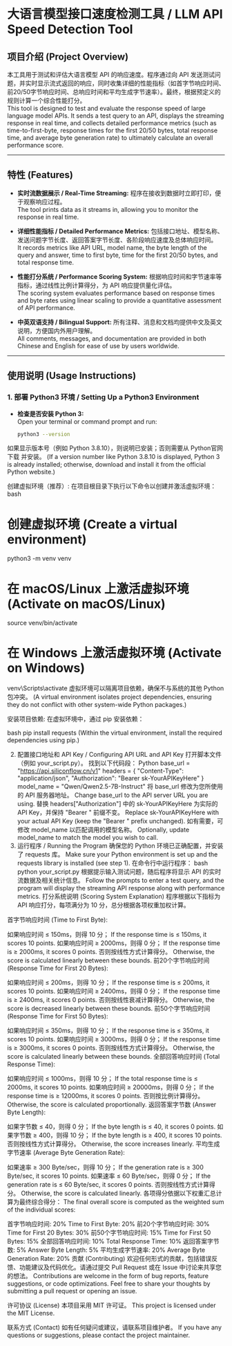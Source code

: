 # 大语言模型接口速度检测工具 / LLM API Speed Detection Tool

## 项目介绍 (Project Overview)
本工具用于测试和评估大语言模型 API 的响应速度。程序通过向 API 发送测试问题，并实时显示流式返回的响应，同时收集详细的性能指标（如首字节响应时间、前20/50字节响应时间、总响应时间和平均生成字节速率）。最终，根据预定义的规则计算一个综合性能打分。  
This tool is designed to test and evaluate the response speed of large language model APIs. It sends a test query to an API, displays the streaming response in real time, and collects detailed performance metrics (such as time-to-first-byte, response times for the first 20/50 bytes, total response time, and average byte generation rate) to ultimately calculate an overall performance score.

---

## 特性 (Features)
- **实时流数据展示 / Real-Time Streaming:** 程序在接收到数据时立即打印，便于观察响应过程。  
  The tool prints data as it streams in, allowing you to monitor the response in real time.
  
- **详细性能指标 / Detailed Performance Metrics:** 包括接口地址、模型名称、发送问题字节长度、返回答案字节长度、各阶段响应速度及总体响应时间。  
  It records metrics like API URL, model name, the byte length of the query and answer, time to first byte, time for the first 20/50 bytes, and total response time.
  
- **性能打分系统 / Performance Scoring System:** 根据响应时间和字节速率等指标，通过线性比例计算得分，为 API 响应提供量化评估。  
  The scoring system evaluates performance based on response times and byte rates using linear scaling to provide a quantitative assessment of API performance.
  
- **中英双语支持 / Bilingual Support:** 所有注释、消息和文档均提供中文及英文说明，方便国内外用户理解。  
  All comments, messages, and documentation are provided in both Chinese and English for ease of use by users worldwide.

---

## 使用说明 (Usage Instructions)

### 1. 部署 Python3 环境 / Setting Up a Python3 Environment
- **检查是否安装 Python 3:**  
  Open your terminal or command prompt and run:
  ```bash
  python3 --version
如果显示版本号（例如 Python 3.8.10），则说明已安装；否则需要从 Python官网下载 并安装。
(If a version number like Python 3.8.10 is displayed, Python 3 is already installed; otherwise, download and install it from the official Python website.)

创建虚拟环境（推荐）:
在项目根目录下执行以下命令以创建并激活虚拟环境：
bash
# 创建虚拟环境 (Create a virtual environment)
python3 -m venv venv
# 在 macOS/Linux 上激活虚拟环境 (Activate on macOS/Linux)
source venv/bin/activate
# 在 Windows 上激活虚拟环境 (Activate on Windows)
venv\Scripts\activate
虚拟环境可以隔离项目依赖，确保不与系统的其他 Python 包冲突。
(A virtual environment isolates project dependencies, ensuring they do not conflict with other system-wide Python packages.)

安装项目依赖:
在虚拟环境中，通过 pip 安装依赖：

bash
pip install requests
(Within the virtual environment, install the required dependencies using pip.)

2. 配置接口地址和 API Key / Configuring API URL and API Key
打开脚本文件（例如 your_script.py）。
找到以下代码段：
Python
base_url = "https://api.siliconflow.cn/v1"
headers = {
    "Content-Type": "application/json",
    "Authorization": "Bearer sk-YourAPIKeyHere"
}
model_name = "Qwen/Qwen2.5-7B-Instruct"
将 base_url 修改为您所使用的 API 服务器地址。
Change base_url to the API server URL you are using.
替换 headers["Authorization"] 中的 sk-YourAPIKeyHere 为实际的 API Key，并保持 "Bearer " 前缀不变。
Replace sk-YourAPIKeyHere with your actual API Key (keep the "Bearer " prefix unchanged).
如有需要，可修改 model_name 以匹配调用的模型名称。
Optionally, update model_name to match the model you wish to call.
3. 运行程序 / Running the Program
确保您的 Python 环境已正确配置，并安装了 requests 库。
Make sure your Python environment is set up and the requests library is installed (see step 1).
在命令行中运行程序：
bash
python your_script.py
根据提示输入测试问题，随后程序将显示 API 的实时流数据及相关统计信息。
Follow the prompts to enter a test query, and the program will display the streaming API response along with performance metrics.
打分系统说明 (Scoring System Explanation)
程序根据以下指标为 API 响应打分，每项满分为 10 分，总分根据各项权重加权计算。

首字节响应时间 (Time to First Byte):

如果响应时间 ≤ 150ms，则得 10 分；
If the response time is ≤ 150ms, it scores 10 points.
如果响应时间 ≥ 2000ms，则得 0 分；
If the response time is ≥ 2000ms, it scores 0 points.
否则按线性方式计算得分。
Otherwise, the score is calculated linearly between these bounds.
前20个字节响应时间 (Response Time for First 20 Bytes):

如果响应时间 ≤ 200ms，则得 10 分；
If the response time is ≤ 200ms, it scores 10 points.
如果响应时间 ≥ 2400ms，则得 0 分；
If the response time is ≥ 2400ms, it scores 0 points.
否则按线性衰减计算得分。
Otherwise, the score is decreased linearly between these bounds.
前50个字节响应时间 (Response Time for First 50 Bytes):

如果响应时间 ≤ 350ms，则得 10 分；
If the response time is ≤ 350ms, it scores 10 points.
如果响应时间 ≥ 3000ms，则得 0 分；
If the response time is ≥ 3000ms, it scores 0 points.
否则按线性方式计算得分。
Otherwise, the score is calculated linearly between these bounds.
全部回答响应时间 (Total Response Time):

如果响应时间 ≤ 1000ms，则得 10 分；
If the total response time is ≤ 2000ms, it scores 10 points.
如果响应时间 ≥ 20000ms，则得 0 分；
If the response time is ≥ 12000ms, it scores 0 points.
否则按比例计算得分。
Otherwise, the score is calculated proportionally.
返回答案字节数 (Answer Byte Length):

如果字节数 ≤ 40，则得 0 分；
If the byte length is ≤ 40, it scores 0 points.
如果字节数 ≥ 400，则得 10 分；
If the byte length is ≥ 400, it scores 10 points.
否则按线性方式计算得分。
Otherwise, the score increases linearly.
平均生成字节速率 (Average Byte Generation Rate):

如果速率 ≥ 300 Byte/sec，则得 10 分；
If the generation rate is ≥ 300 Byte/sec, it scores 10 points.
如果速率 ≤ 60 Byte/sec，则得 0 分；
If the generation rate is ≤ 60 Byte/sec, it scores 0 points.
否则按线性方式计算得分。
Otherwise, the score is calculated linearly.
各项得分依据以下权重汇总计算为最终综合得分：
The final overall score is computed as the weighted sum of the individual scores:

首字节响应时间: 20%
Time to First Byte: 20%
前20个字节响应时间: 30%
Time for First 20 Bytes: 30%
前50个字节响应时间: 15%
Time for First 50 Bytes: 15%
全部回答响应时间: 10%
Total Response Time: 10%
返回答案字节数: 5%
Answer Byte Length: 5%
平均生成字节速率: 20%
Average Byte Generation Rate: 20%
贡献 (Contributing)
欢迎任何形式的贡献，包括错误反馈、功能建议及代码优化。请通过提交 Pull Request 或在 Issue 中讨论来共享您的想法。
Contributions are welcome in the form of bug reports, feature suggestions, or code optimizations. Feel free to share your thoughts by submitting a pull request or opening an issue.

许可协议 (License)
本项目采用 MIT 许可证。
This project is licensed under the MIT License.

联系方式 (Contact)
如有任何疑问或建议，请联系项目维护者。
If you have any questions or suggestions, please contact the project maintainer.
```